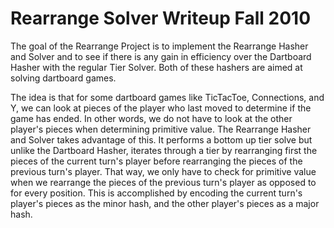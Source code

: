 Rearrange Solver Writeup Fall 2010
==================================

The goal of the Rearrange Project is to implement the Rearrange Hasher and Solver and to see if there is any gain in efficiency over the Dartboard Hasher with the regular Tier Solver. Both of these hashers are aimed at solving dartboard games.

The idea is that for some dartboard games like TicTacToe, Connections, and Y, we can look at pieces of the player who last moved to determine if the game has ended. In other words, we do not have to look at the other player's pieces when determining primitive value. The Rearrange Hasher and Solver takes advantage of this. It performs a bottom up tier solve but unlike the Dartboard Hasher, iterates through a tier by rearranging first the pieces of the current turn's player before rearranging the pieces of the previous turn's player. That way, we only have to check for primitive value when we rearrange the pieces of the previous turn's player as opposed to for every position. This is accomplished by encoding the current turn's player's pieces as the minor hash, and the other player's pieces as a major hash.
